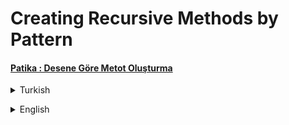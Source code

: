# Creating Recursive Methods by Pattern
#### [Patika : Desene Göre Metot Oluşturma](https://app.patika.dev/moduller/java101/odev-recursive-pattern)
<details><summary>Turkish</summary>
<p>

# Ödev
## Java 101 - Metodlar - Desene Göre Recursive Metot Oluşturma
Java dilinde kullanıcıdan alınan n değerine göre aşağıdaki kurala uyan döngü kullanmadan bir "Recursive" metot yazın.

### Şartlar
- Girilen sayı 0 veya negatif olduğu yere kadar girilen sayıdan 5 rakamını çıkarın. 
- Her çıkarma işlemi sırasında ekrana son değeri yazdırın. 
- Sayı negatif veya 0 olduktan sonra tekrar 5 ekleyin. 
- Yine her ekleme işleminde sayının son değerini ekrana yazdırın.

### Senaryo 
- `Senaryo :`  

        N Sayısı : 16
        Çıktısı  : 16 11 6 1 -4 1 6 11 16 

        N Sayısı : 10
        Çıktısı  : 10 5 0 5 10 


</p>

</details>

<p>
</p>  

 <details><summary>English</summary>
  <p>

  </p>

<p align="center">
  <img width="600" height="300" src="https://github.com/aykutcihansevim/PatikaDev/blob/main/images/workinprogress.png?raw=true">
  <img width="600" height="300" src="https://github.com/aykutcihansevim/PatikaDev/blob/main/images/underconscontentwillbe.png?raw=true">
</p>

</details>

